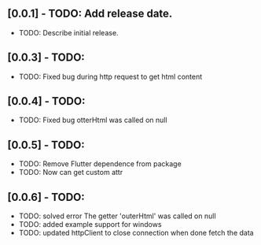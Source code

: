 ## [0.0.1] - TODO: Add release date.

* TODO: Describe initial release.
## [0.0.3] - TODO: 
* TODO: Fixed bug during http request to get html content
## [0.0.4] - TODO: 
* TODO: Fixed bug otterHtml was called on null
## [0.0.5] - TODO: 
* TODO: Remove Flutter dependence from package
* TODO: Now can get custom attr
## [0.0.6] - TODO: 
* TODO: solved error The getter 'outerHtml' was called on null
* TODO: added example support for windows
* TODO: updated httpClient to close connection when done fetch the data
